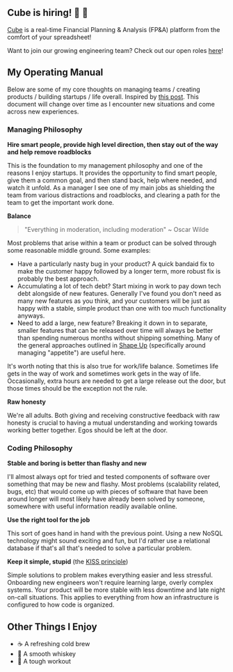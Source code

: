 ## Cube is hiring! :rocket: :rocket:

[Cube](https://www.cubesoftware.com/) is a real-time Financial Planning & Analysis (FP&A) platform from the comfort of your spreadsheet!

Want to join our growing engineering team? Check out our open roles [here](https://jobs.lever.co/cubesoftware/?team=Engineering)!

## My Operating Manual

Below are some of my core thoughts on managing teams / creating products / building startups / life overall. Inspired by [this post](https://medium.com/@kawomersley/why-and-how-to-share-your-manager-readme-plus-heres-mine-8a4fe188ee1b). This document will change over time as I encounter new situations and come across new experiences.

### Managing Philosophy

**Hire smart people, provide high level direction, then stay out of the way and help remove roadblocks**

This is the foundation to my management philosophy and one of the reasons I enjoy startups. It provides the opportunity to find smart people, give them a common goal, and then stand back, help where needed, and watch it unfold. As a manager I see one of my main jobs as shielding the team from various distractions and roadblocks, and clearing a path for the team to get the important work done.

**Balance**

> "Everything in moderation, including moderation"
> ~ Oscar Wilde

Most problems that arise within a team or product can be solved through some reasonable middle ground. Some examples:

- Have a particularly nasty bug in your product? A quick bandaid fix to make the customer happy followed by a longer term, more robust fix is probably the best approach.
- Accumulating a lot of tech debt? Start mixing in work to pay down tech debt alongside of new features. Generally I've found you don't need as many new features as you think, and your customers will be just as happy with a stable, simple product than one with too much functionality anyways.
- Need to add a large, new feature? Breaking it down in to separate, smaller features that can be released over time will always be better than spending numerous months without shipping something. Many of the general approaches outlined in [Shape Up](https://basecamp.com/shapeup) (specifically around managing "appetite") are useful here.

It's worth noting that this is also true for work/life balance. Sometimes life gets in the way of work and sometimes work gets in the way of life. Occasionally, extra hours are needed to get a large release out the door, but those times should be the exception not the rule.

**Raw honesty**

We're all adults. Both giving and receiving constructive feedback with raw honesty is crucial to having a mutual understanding and working towards working better together. Egos should be left at the door.

### Coding Philosophy

**Stable and boring is better than flashy and new**

I'll almost always opt for tried and tested components of software over something that may be new and flashy. Most problems (scalability related, bugs, etc) that would come up with pieces of software that have been around longer will most likely have already been solved by someone, somewhere with useful information readily available online.

**Use the right tool for the job**

This sort of goes hand in hand with the previous point. Using a new NoSQL technology might sound exciting and fun, but I'd rather use a relational database if that's all that's needed to solve a particular problem.

**Keep it simple, stupid** (the [KISS principle](https://en.wikipedia.org/wiki/KISS_principle))

Simple solutions to problem makes everything easier and less stressful. Onboarding new engineers won't require learning large, overly complex systems. Your product will be more stable with less downtime and late night on-call situations. This applies to everything from how an infrastructure is configured to how code is organized.

## Other Things I Enjoy

- :coffee: A refreshing cold brew
- :tumbler_glass: A smooth whiskey
- :runner: A tough workout
